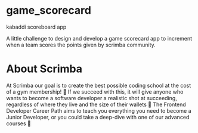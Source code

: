 # game_scorecard
kabaddi scoreboard app

A little challenge to design and develop a game scorecard app to increment when a team scores the points given by scrimba community.

# About Scrimba

At Scrimba our goal is to create the best possible coding school at the cost of a gym membership! 💜 If we succeed with this, it will give anyone who wants to become a software developer a realistic shot at succeeding, regardless of where they live and the size of their wallets 🎉 The Frontend Developer Career Path aims to teach you everything you need to become a Junior Developer, or you could take a deep-dive with one of our advanced courses 🚀

